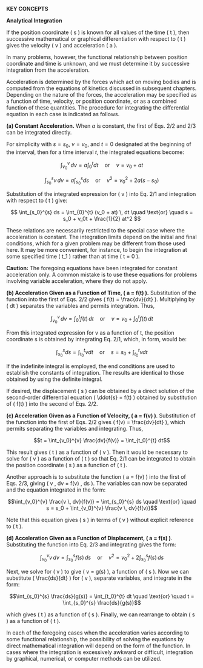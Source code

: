 
**KEY CONCEPTS**

**Analytical Integration**

If the position coordinate \( s \) is known for all values of the time \( t \), then successive mathematical or graphical differentiation with respect to \( t \) gives the velocity \( v \) and acceleration \( a \). 

In many problems, however, the functional relationship between position coordinate and time is unknown, and we must determine it by successive integration from the acceleration. 

Acceleration is determined by the forces which act on moving bodies and is computed from the equations of kinetics discussed in subsequent chapters. Depending on the nature of the forces, the acceleration may be specified as a function of time, velocity, or position coordinate, or as a combined function of these quantities. The procedure for integrating the differential equation in each case is indicated as follows.


**(a) Constant Acceleration.** When $a$ is constant, the first of Eqs. 2/2 and 2/3 can be integrated directly.

For simplicity with $s = s_0$, $v = v_0$, and $t = 0$ designated at the beginning of the interval, then for a time interval $t$, the integrated equations become:

$$ \int_{v_0}^{v} \, dv = a \int_{0}^{t} dt \quad \text{or} \quad v = v_0 + at $$

$$ \int_{s_0}^{s} v \, dv = a \int_{s_0}^{s} ds \quad \text{or} \quad v^2 = v_0^2 + 2a(s - s_0) $$

Substitution of the integrated expression for \( v \) into Eq. 2/1 and integration with respect to \( t \) give:

$$ \int_{s_0}^{s} ds = \int_{0}^{t} (v_0 + at) \, dt \quad \text{or} \quad s = s_0 + v_0t + \frac{1}{2} at^2 $$

These relations are necessarily restricted to the special case where the acceleration is constant. The integration limits depend on the initial and final conditions, which for a given problem may be different from those used here. It may be more convenient, for instance, to begin the integration at some specified time \( t_1 \) rather than at time \( t = 0 \).

**Caution:** The foregoing equations have been integrated for constant acceleration only. A common mistake is to use these equations for problems involving variable acceleration, where they do not apply.


**(b) Acceleration Given as a Function of Time, \( a = f(t) \).** Substitution of the function into the first of Eqs. 2/2 gives \( f(t) = \frac{dv}{dt} \). Multiplying by \( dt \) separates the variables and permits integration. Thus,

$$ \int_{v_0}^{v} \, dv = \int_{0}^{t} f(t) \, dt \quad \text{or} \quad v = v_0 + \int_{0}^{t} f(t) \, dt $$


From this integrated expression for v as a function of t, the position coordinate s is obtained by integrating Eq. 2/1, which, in form, would be:

$$\int_{s_0}^{s} ds = \int_{t_0}^{t} v dt \quad \text{or} \quad s = s_0 + \int_{t_0}^{t} v dt$$

If the indefinite integral is employed, the end conditions are used to establish the constants of integration. The results are identical to those obtained by using the definite integral.

If desired, the displacement \( s \) can be obtained by a direct solution of the second-order differential equation \( \ddot{s} = f(t) \) obtained by substitution of \( f(t) \) into the second of Eqs. 2/2.


**(c) Acceleration Given as a Function of Velocity, \( a = f(v) \)**. Substitution of the function into the first of Eqs. 2/2 gives \( f(v) = \frac{dv}{dt} \), which permits separating the variables and integrating. Thus,

$$t = \int_{v_0}^{v} \frac{dv}{f(v)} = \int_{t_0}^{t} dt$$

This result gives \( t \) as a function of \( v \). Then it would be necessary to solve for \( v \) as a function of \( t \) so that Eq. 2/1 can be integrated to obtain the position coordinate \( s \) as a function of \( t \).

Another approach is to substitute the function \( a = f(v) \) into the first of Eqs. 2/3, giving \( v \, dv = f(v) \, ds \). The variables can now be separated and the equation integrated in the form:

$$\int_{v_0}^{v} \frac{v \, dv}{f(v)} = \int_{s_0}^{s} ds \quad \text{or} \quad s = s_0 + \int_{v_0}^{v} \frac{v \, dv}{f(v)}$$

Note that this equation gives \( s \) in terms of \( v \) without explicit reference to \( t \).


**(d) Acceleration Given as a Function of Displacement, \( a = f(s) \)**. Substituting the function into Eq. 2/3 and integrating gives the form:

$$\int_{v_0}^{v} v \, dv = \int_{s_0}^{s} f(s) \, ds \quad \text{or} \quad v^2 = v_0^2 + 2 \int_{s_0}^{s} f(s) \, ds$$

Next, we solve for \( v \) to give \( v = g(s) \), a function of \( s \). Now we can substitute \( \frac{ds}{dt} \) for \( v \), separate variables, and integrate in the form:

$$\int_{s_0}^{s} \frac{ds}{g(s)} = \int_{t_0}^{t} dt \quad \text{or} \quad t = \int_{s_0}^{s} \frac{ds}{g(s)}$$

which gives \( t \) as a function of \( s \). Finally, we can rearrange to obtain \( s \) as a function of \( t \).

In each of the foregoing cases when the acceleration varies according to some functional relationship, the possibility of solving the equations by direct mathematical integration will depend on the form of the function. In cases where the integration is excessively awkward or difficult, integration by graphical, numerical, or computer methods can be utilized.

